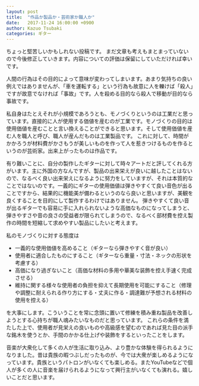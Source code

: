 ```yaml
---
layout: post
title:  "作品か製品か・芸術家か職人か"
date:   2017-11-24 16:00:00 +0900
author: Kazuo Tsubaki
categories: ギター
---
```

ちょっと堅苦しいかもしれない投稿です。
まだ文章も考えもまとまっていないので今後修正していきます。内容についての評価は保留にしていただければ幸いです。

人間の行為はその目的によって意味が変わってしまいます。あまり気持ちの良い例えではありませんが、「車を運転する」という行為も故意に人を轢けば「殺人」ですが故意でなければ「事故」です。人を殺める目的なら殺人で移動が目的なら事故です。

私自身はたとえそれが小規模であろうとも、モノづくりというのは工業だと思っています。直接的に人が使用する価値を産むのが工業です。モノづくりの目的は使用価値を産むことと言い換えることができると思います。そして使用価値を産む人を職人と呼び、職人が産んだものは工業製品です。
これに対して、時間がかかろうが材料費がかさもうが美しいものを作って人を惹きつけるものを作るというのが芸術家。出来上がったものは作品です。

有り難いことに、自分の製作したギターに対して時々アートだと評してくれる方がいます。主に外国の方なんですが、製品の出来栄えが良いに越したことはないので、なるべく良い出来栄えになるように努力をしていますが、それは本質的なことではないのです。一義的にギターの使用価値は弾きやすくて良い音色が出ることですから、結果的に機能美が備わるというのなら良いと思いますが、美観を良くすることを目的にして製作するわけではありません。
弾きやすくて良い音が出るギターでも容易に手に入れられないような高価なものになってしまうと、弾きやすさや音の良さの受益者が限られてしまうので、なるべく部材費を控え製作の時間を短縮して求めやすい製品にしたいと考えます。

私のモノづくりに対する態度は

- 一義的な使用価値を高めること（ギターなら弾きやすく音が良い）
- 使用者に適合したものにすること（ギターなら重量・寸法・ネックの形状を考慮する）
- 高価になり過ぎないこと（高価な材料の多用や華美な装飾を控え手速く完成させる）
- 維持に関する様々な使用者の負担を抑えて長期使用を可能にすること（修理や調整に耐えられる作り方にする・丈夫に作る・調達難が予想される材料の使用を控える）

を大事にします。こういうことを常に念頭に置いて修練を積み重ね製品を改善しようとする心持ちが職人魂みたいなものだと思っています。
これらの条件を満たした上で、使用者が見栄えの良いものや高級感を望むのであれば見た目の派手な銘木を使うとか、手間のかかる仕上げや装飾をするといったことをします。

音楽が大衆化して多くの人が生活に取り込み、より豊かな体験を得られるようになりました。昔は貴族の暇つぶしだったものが、今では大衆が楽しめるようになっています。貴族というパトロンがいなくても楽しめる。またYouTubeなどで個人が多くの人に音楽を届けられるようになって興行主がいなくても演れる。嬉しいことだと思います。
